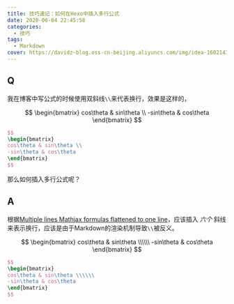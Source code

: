 ```yaml
---
title: 技巧速记：如何在Hexo中插入多行公式
date: 2020-06-04 22:45:58
categories:
  - 技巧
tags:
  - Markdown
cover: https://davidz-blog.oss-cn-beijing.aliyuncs.com/img/idea-1602143497.jpg
---
```


## Q

我在博客中写公式的时候使用双斜线`\\`来代表换行，效果是这样的，

$$
\begin{bmatrix}
cos\theta & sin\theta \\
-sin\theta & cos\theta
\end{bmatrix}
$$

```latex
$$
\begin{bmatrix}
cos\theta & sin\theta \\
-sin\theta & cos\theta
\end{bmatrix}
$$
```

那么如何插入多行公式呢？

## A

根据[Multiple lines Mathjax formulas flattened to one line](https://github.com/gcushen/hugo-academic/issues/291#issuecomment-334746889)，应该插入 _六个_ 斜线来表示换行，应该是由于Markdown的渲染机制导致`\\`被反义。

$$
\begin{bmatrix}
cos\theta & sin\theta \\\\\\
-sin\theta & cos\theta
\end{bmatrix}
$$

```latex
$$
\begin{bmatrix}
cos\theta & sin\theta \\\\\\
-sin\theta & cos\theta
\end{bmatrix}
$$
```